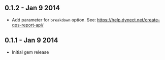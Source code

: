 ## 0.1.2 - Jan 9 2014

* Add parameter for `breakdown` option. See: https://help.dynect.net/create-qps-report-api/

## 0.1.1 - Jan 9 2014
* Initial gem release
